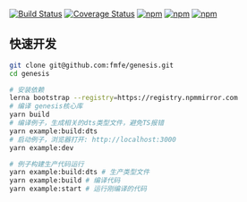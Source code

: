 [![Build Status](https://travis-ci.org/fmfe/genesis.svg?branch=master)](https://travis-ci.org/fmfe/genesis)
[![Coverage Status](https://coveralls.io/repos/github/fmfe/genesis/badge.svg?branch=master)](https://coveralls.io/github/fmfe/genesis?branch=master)
[![npm](https://img.shields.io/npm/v/@fmfe/genesis-core.svg)](https://www.npmjs.com/package/@fmfe/genesis-core) 
[![npm](https://img.shields.io/npm/dm/@fmfe/genesis-core.svg)](https://www.npmjs.com/package/@fmfe/genesis-core)
[![npm](https://img.shields.io/npm/dt/@fmfe/genesis-core.svg)](https://www.npmjs.com/package/@fmfe/genesis-core)

## 快速开发
```bash
git clone git@github.com:fmfe/genesis.git
cd genesis

# 安装依赖
lerna bootstrap --registry=https://registry.npmmirror.com
# 编译 genesis核心库
yarn build
# 编译例子，生成相关的dts类型文件，避免TS报错
yarn example:build:dts
# 启动例子，浏览器打开: http://localhost:3000
yarn example:dev

# 例子构建生产代码运行
yarn example:build:dts # 生产类型文件
yarn example:build # 编译代码
yarn example:start # 运行刚编译的代码

```